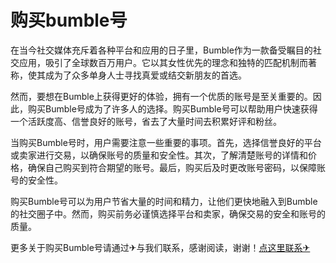 # 购买bumble号

在当今社交媒体充斥着各种平台和应用的日子里，Bumble作为一款备受瞩目的社交应用，吸引了全球数百万用户。它以其女性优先的理念和独特的匹配机制而著称，使其成为了众多单身人士寻找真爱或结交新朋友的首选。

然而，要想在Bumble上获得更好的体验，拥有一个优质的账号是至关重要的。因此，购买Bumble号成为了许多人的选择。购买Bumble号可以帮助用户快速获得一个活跃度高、信誉良好的账号，省去了大量时间去积累好评和粉丝。

当购买Bumble号时，用户需要注意一些重要的事项。首先，选择信誉良好的平台或卖家进行交易，以确保账号的质量和安全性。其次，了解清楚账号的详情和价格，确保自己购买到符合期望的账号。最后，购买后及时更改账号密码，以保障账号的安全性。

购买Bumble号可以为用户节省大量的时间和精力，让他们更快地融入到Bumble的社交圈子中。然而，购买前务必谨慎选择平台和卖家，确保交易的安全和账号的质量。

更多关于购买Bumble号请通过✈与我们联系，感谢阅读，谢谢！[点这里联系✈](https://ads.k02.cc)